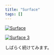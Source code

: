 ```yaml
---
title: "Surface"
tags: []
---
```


[![Surface](https://farm5.static.flickr.com/4079/4764366632_14665c42ff.jpg "=500x250")](/works/surface/)

[![Surface 3](https://farm5.static.flickr.com/4139/4779669194_19ce3b4159.jpg "=500x250")](/works/surface_3/)

しばらく続けてみます。
